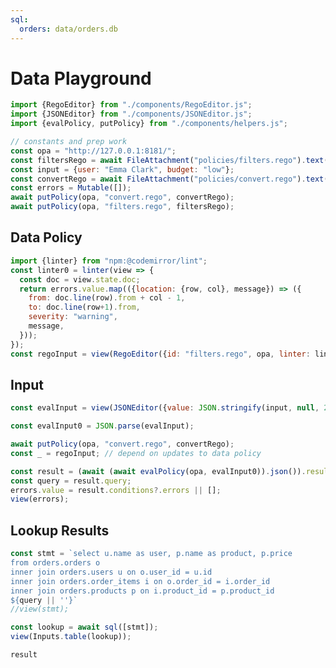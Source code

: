 ```yaml
---
sql:
  orders: data/orders.db
---
```

# Data Playground

```js
import {RegoEditor} from "./components/RegoEditor.js";
import {JSONEditor} from "./components/JSONEditor.js";
import {evalPolicy, putPolicy} from "./components/helpers.js";

// constants and prep work
const opa = "http://127.0.0.1:8181/";
const filtersRego = await FileAttachment("policies/filters.rego").text();
const input = {user: "Emma Clark", budget: "low"};
const convertRego = await FileAttachment("policies/convert.rego").text();
const errors = Mutable([]);
await putPolicy(opa, "convert.rego", convertRego);
await putPolicy(opa, "filters.rego", filtersRego);
```


<div class="grid grid-cols-3">
<div class="card grid-colspan-2">
<h2>Data Policy</h2>

```js
import {linter} from "npm:@codemirror/lint";
const linter0 = linter(view => {
  const doc = view.state.doc;
  return errors.value.map(({location: {row, col}, message}) => ({
    from: doc.line(row).from + col - 1,
    to: doc.line(row+1).from,
    severity: "warning",
    message,
  }));
});
const regoInput = view(RegoEditor({id: "filters.rego", opa, linter: linter0, value: filtersRego}));
```
</div>
<div class="card">
<h2>Input</h2>

```js
const evalInput = view(JSONEditor({value: JSON.stringify(input, null, 2)}));
```

```js
const evalInput0 = JSON.parse(evalInput);
```
</div>
</div>

```js
await putPolicy(opa, "convert.rego", convertRego);
const _ = regoInput; // depend on updates to data policy

const result = (await (await evalPolicy(opa, evalInput0)).json()).result;
const query = result.query;
errors.value = result.conditions?.errors || [];
view(errors);
```

<div class="grid grid-cols-3">
<div class="card grid-colspan-2">
<h2>Lookup Results</h2>

```js
const stmt = `select u.name as user, p.name as product, p.price
from orders.orders o
inner join orders.users u on o.user_id = u.id
inner join orders.order_items i on o.order_id = i.order_id
inner join orders.products p on i.product_id = p.product_id
${query || ''}`
//view(stmt);
```
<!-- TODO(sr): give some feedback when there is no query produced -->

```js
const lookup = await sql([stmt]);
view(Inputs.table(lookup));
```
</div>
<div class="card">

```js
result
```
</div>
</div>
